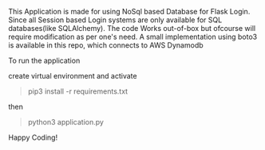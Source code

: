 This Application is made for using NoSql based Database for Flask Login.
Since all Session based Login systems are only available for SQL databases(like SQLAlchemy).
The code Works out-of-box but ofcourse will require modification as per one's need.
A small implementation using boto3 is available in this repo, which connects to AWS Dynamodb

To run the application

create virtual environment and activate

>pip3 install -r requirements.txt 

then

>python3 application.py


Happy Coding!
